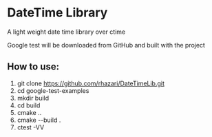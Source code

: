 # DateTime Library
A light weight date time library over ctime

Google test will be downloaded from GitHub and built with the project

## How to use:

1. git clone https://github.com/rhazari/DateTimeLib.git
2. cd google-test-examples
3. mkdir build
4. cd build
5. cmake ..
6. cmake --build .
7. ctest -VV


